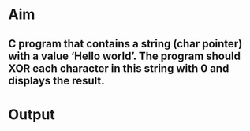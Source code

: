 # Aim

## C program that contains a string (char pointer) with a value ‘Hello world’. The program should XOR each character in this string with 0 and displays the result.

# Output

